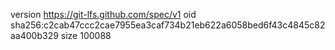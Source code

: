 version https://git-lfs.github.com/spec/v1
oid sha256:c2cab47ccc2cae7955ea3caf734b21eb622a6058bed6f43c4845c82aa400b329
size 100088
